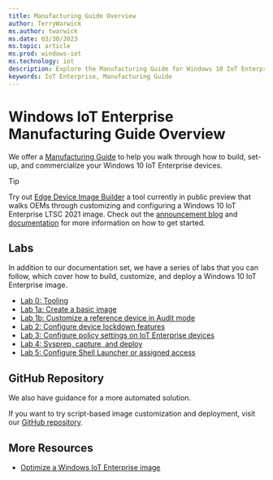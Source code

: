 ```yaml
---
title: Manufacturing Guide Overview
author: TerryWarwick
ms.author: twarwick
ms.date: 03/30/2023
ms.topic: article
ms.prod: windows-iot
ms.technology: iot
description: Explore the Manufacturing Guide for Windows 10 IoT Enterprise.
keywords: IoT Enterprise, Manufacturing Guide
---
```


# Windows IoT Enterprise Manufacturing Guide Overview

We offer a [Manufacturing Guide](/windows-hardware/manufacture/desktop/iot-ent-overview) to help you walk through how to build, set-up, and commercialize your Windows 10 IoT Enterprise devices.

> [!TIP]
> Try out [Edge Device Image Builder](https://aka.ms/EDIBPublicPreviewRelease) a tool currently in public preview that walks OEMs through customizing and configuring a Windows 10 IoT Enterprise LTSC 2021 image. Check out the [announcement blog](https://aka.ms/EDIBPublicPreviewBlog) and [documentation](https://aka.ms/EDIBDocumentation) for more information on how to get started.

## Labs

In addition to our documentation set, we have a series of labs that you can follow, which cover how to build, customize, and deploy a Windows 10 IoT Enterprise image.

* [Lab 0: Tooling](/windows-hardware/manufacture/desktop/iot-ent-get-the-tools-you-need)
* [Lab 1a: Create a basic image](/windows-hardware/manufacture/desktop/iot-ent-create-a-basic-image)
* [Lab 1b: Customize a reference device in Audit mode](/windows-hardware/manufacture/desktop/iot-ent-customize-the-reference-device-in-audit-mode)
* [Lab 2: Configure device lockdown features](/windows-hardware/manufacture/desktop/iot-ent-configure-policy-settings)
* [Lab 3: Configure policy settings on IoT Enterprise devices](/windows-hardware/manufacture/desktop/iot-ent-configure-policy-settings)
* [Lab 4: Sysprep, capture, and deploy](/windows-hardware/manufacture/desktop/iot-ent-sysprep-capture-deploy)
* [Lab 5: Configure Shell Launcher or assigned access](/windows-hardware/manufacture/desktop/iot-ent-shell-launcher-app-launcher)

## GitHub Repository

We also have guidance for a more automated solution.

If you want to try script-based image customization and deployment, visit our [GitHub repository](https://github.com/ms-iot/windows-iotent-deploy).

## More Resources

* [Optimize a Windows IoT Enterprise image](/windows-hardware/manufacture/desktop/iot-ent-optimize-images)
